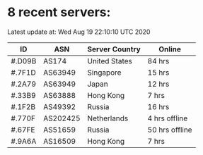 # 8 recent servers:

Latest update at: Wed Aug 19 22:10:10 UTC 2020

| ID | ASN | Server Country | Online |
| -- | --- | -------------- | ------ |
| #.D09B | AS174 | United States | 84 hrs |
| #.7F1D | AS63949 | Singapore | 15 hrs |
| #.2A79 | AS63949 | Japan | 12 hrs |
| #.33B9 | AS63888 | Hong Kong | 7 hrs |
| #.1F2B | AS49392 | Russia | 16 hrs |
| #.770F | AS202425 | Netherlands | 4 hrs offline |
| #.67FE | AS51659 | Russia | 50 hrs offline |
| #.9A6A | AS16509 | Hong Kong | 7 hrs |

